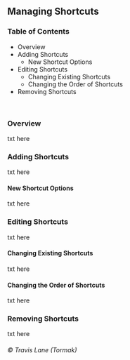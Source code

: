 ## Managing Shortcuts

### Table of Contents
 - Overview
 - Adding Shortcuts
   - New Shortcut Options
 - Editing Shortcuts
   - Changing Existing Shortcuts
   - Changing the Order of Shortcuts
 - Removing Shortcuts
<br/>

### Overview
txt here
<br/>

### Adding Shortcuts
<!-- Add image of UI -->
txt here

#### New Shortcut Options
txt here
<br/>

### Editing Shortcuts
<!-- Add image of UI -->
txt here

#### Changing Existing Shortcuts
<!-- Add image of UI -->
txt here

#### Changing the Order of Shortcuts
<!-- Add image of UI -->
txt here
<br/>

### Removing Shortcuts
<!-- Add image of UI -->
txt here
<br/>

###### © Travis Lane (Tormak)
